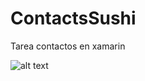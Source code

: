 # ContactsSushi
Tarea contactos en xamarin 

![alt text](https://raw.githubusercontent.com/username/projectname/branch/path/to/img.png)
